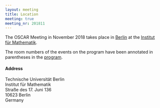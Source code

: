 ```yaml
---
layout: meeting
title: Location
meeting: true
meeting_nr: 201811
---
```


The OSCAR Meeting in November 2018 takes place in
[Berlin](https://www.berlin.de/) at the
[Institut für Mathematik](https://www.math.tu-berlin.de/fachgebiete_ag_diskalg/fg_diskrete_mathematik_geometrie/v_menue/diskrete_mathematik_geometrie/).

The room numbers of the events on the program have been annotated in
parentheses in the
[program](https://oscar.computeralgebra.de/meetings/Meeting-1-2018/program/).

<h4>Address</h4>
Technische Universität Berlin<br/>
Institut für Mathematik<br/>
Straße des 17. Juni 136<br/>
10623 Berlin<br/>
Germany
